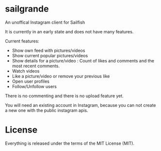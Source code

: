 sailgrande
==========

An unoffical Instagram client for Sailfish

It is currently in an early state and does not have many features.

Current features:

* Show own feed with pictures/videos
* Show current popular pictures/videos
* Show details for a picture/video : Count of likes and comments and the most recent comments.
* Watch videos
* Like a picture/video or remove your previous like
* Open user profiles
* Follow/Unfollow users

There is no commenting and there is no upload feature yet.

You will need an existing account in Instagram, because you can not create a new one with the public instagram apis.

License
=======
Everything is released under the terms of the MIT License (MIT).

